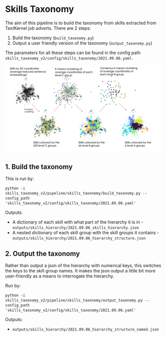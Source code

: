 # Skills Taxonomy

The aim of this pipeline is to build the taxonomy from skills extracted from TextKernel job adverts. There are 2 steps:

1. Build the taxonomy (`build_taxonomy.py`)
2. Output a user friendly version of the taxonomy (`output_taxonomy.py`)

The parameters for all these steps can be found in the config path `skills_taxonomy_v2/config/skills_taxonomy/2021.09.06.yaml`.

<img src="../../../outputs/reports/figures/hierarchy_overview.jpg" width="1000">

## 1. Build the taxonomy

This is run by:
```
python -i skills_taxonomy_v2/pipeline/skills_taxonomy/build_taxonomy.py --config_path 'skills_taxonomy_v2/config/skills_taxonomy/2021.09.06.yaml'
```

Outputs:
- A dictionary of each skill with what part of the hierarchy it is in - `outputs/skills_hierarchy/2021.09.06_skills_hierarchy.json`
- A nested dictionary of each skill group with the skill groups it contains - `outputs/skills_hierarchy/2021.09.06_hierarchy_structure.json`

## 2. Output the taxonomy

Rather than output a json of the hierarchy with numerical keys, this switches the keys to the skill group names. It makes the json output a little bit more user-friendly as a means to interrogate the hierarchy.

Run by:
```
python -i skills_taxonomy_v2/pipeline/skills_taxonomy/output_taxonomy.py --config_path 'skills_taxonomy_v2/config/skills_taxonomy/2021.09.06.yaml'
```

Outputs:
- `outputs/skills_hierarchy/2021.09.06_hierarchy_structure_named.json`
